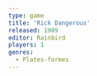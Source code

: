```yaml
---
type: game
title: 'Rick Dangerous'
released: 1989
editor: Rainbird
players: 1
genres:
  - Plates-formes
---
```

